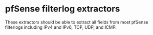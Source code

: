 # pfSense filterlog extractors

These extractors should be able to extract all fields from most pfSense filterlogs including IPv4 and IPv6, TCP, UDP, and ICMP.
